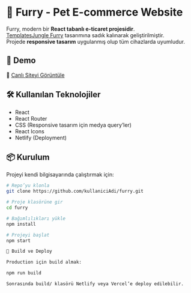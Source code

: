 # 🐾 Furry - Pet E-commerce Website

Furry, modern bir **React tabanlı e-ticaret projesidir**.  
[TemplatesJungle Furry](https://templatesjungle.com/demo/?url=https://demo.templatesjungle.com/furry/) tasarımına sadık kalınarak geliştirilmiştir.  
Projede **responsive tasarım** uygulanmış olup tüm cihazlarda uyumludur.  

## 🚀 Demo
🔗 [Canlı Siteyi Görüntüle](https://your-netlify-link.netlify.app)

## 🛠️ Kullanılan Teknolojiler
- React  
- React Router  
- CSS (Responsive tasarım için medya query’ler)  
- React Icons  
- Netlify (Deployment)  

## 📦 Kurulum
Projeyi kendi bilgisayarında çalıştırmak için:

```bash
# Repo’yu klonla
git clone https://github.com/kullaniciAdi/furry.git

# Proje klasörüne gir
cd furry

# Bağımlılıkları yükle
npm install

# Projeyi başlat
npm start

🚀 Build ve Deploy

Production için build almak:

npm run build

Sonrasında build/ klasörü Netlify veya Vercel’e deploy edilebilir.

